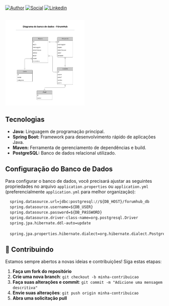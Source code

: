 [![Author](https://img.shields.io/badge/Dev-Nadi%20Duno-blueviolet%20)](https://portfolio-nadi.vercel.app/)
[![Social](https://img.shields.io/twitter/follow/nadiduno?label=%40nadiduno&style=social)](https://twitter.com/nadiduno)
[![Linkedin](https://img.shields.io/badge/in-Nadi%20Duno-blue)](https://www.linkedin.com/in/nadiduno/)
<br />
<br />

<div>
  <img 
    alt="Imagem que apresenta o protótipo do site, o qual é um mini portfólio do github nas cores laranja e roxo e fundo branco"
    src="https://github.com/nadiduno/forumhub/blob/main/.github/diagrama.png" 
    width="50%"
  >
  <br />
</div>

## Tecnologias

*   **Java:** Linguagem de programação principal.
*   **Spring Boot:** Framework para desenvolvimento rápido de aplicações Java.
*   **Maven:** Ferramenta de gerenciamento de dependências e build.
*   **PostgreSQL:** Banco de dados relacional utilizado.


## Configuração do Banco de Dados

Para configurar o banco de dados, você precisará ajustar as seguintes propriedades no arquivo `application.properties` ou `application.yml` (preferencialmente `application.yml` para melhor organização):

```xml
  spring.datasource.url=jdbc:postgresql://${DB_HOST}/forumhub_db
  spring.datasource.username=${DB_USER}
  spring.datasource.password=${DB_PASSWORD}
  spring.datasource.driver-class-name=org.postgresql.Driver
  spring.jpa.hibernate.ddl-auto=update

  spring.jpa.properties.hibernate.dialect=org.hibernate.dialect.PostgreSQLDialect
```

## 🙌 Contribuindo

Estamos sempre abertos a novas ideias e contribuições! Siga estas etapas:

1. **Faça um fork do repositório**
2. **Crie uma nova branch**: `git checkout -b minha-contribuicao`
3. **Faça suas alterações e commit**: `git commit -m "Adicione uma mensagem descritiva"`
4. **Envie suas alterações**: `git push origin minha-contribuicao`
5. **Abra uma solicitação pull**
